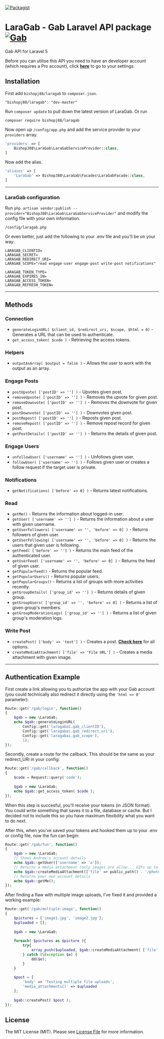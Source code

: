 [![Packagist](https://img.shields.io/packagist/l/doctrine/orm.svg)]()

# LaraGab - Gab Laravel API package [![Gab](https://upload.wikimedia.org/wikipedia/commons/thumb/9/9c/Gab_text_logo.svg/30px-Gab_text_logo.svg.png )](https://v2.gab.ai/Pynex)
Gab API for Laravel 5

Before you can utilise this API you need to have an developer account (which requires a Pro account), click [**here**](https://v2.gab.ai/settings/clients) to go to your settings.

## Installation
First add `bishopj88/laragab` to `composer.json`.
```
"bishopj88/laragab": "dev-master"
```
Run `composer update` to pull down the latest version of LaraGab.
Or run
```
composer require bishopj88/laragab
```
Now open up `/config/app.php` and add the service provider to your `providers` array.
```php
'providers' => [
	BishopJ88\LaraGab\LaraGabServiceProvider::class,
]
```
Now add the alias.
```php
'aliases' => [
	'LaraGab' => BishopJ88\LaraGab\Facades\LaraGabFacade::class,
]
```
---
### LaraGab configuration

Run `php artisan vendor:publish --provider="BishopJ88\LaraGab\LaraGabServiceProvider"` and modify the config file with your own information.
```
/config/laragab.php
```
Or even better, just add the following to your .env file and you'll be on your way:
```
LARAGAB_CLIENTID=
LARAGAB_SECRET=
LARAGAB_REDIRECT_URI=
LARAGAB_SCOPE="read engage-user engage-post write-post notifications"

LARAGAB_TOKEN_TYPE=
LARAGAB_EXPIRES_IN=
LARAGAB_ACCESS_TOKEN=
LARAGAB_REFRESH_TOKEN=
```
---
## Methods

### Connection
* `generateLoginURL( $client_id, $redirect_uri, $scope, $html = 0)` - Generates a URL that can be used to authenticate.
* `get_access_token( $code )` - Retrieving the access tokens.

### Helpers
* `outputAsArray( $output = false )` - Allows the user to work with the output as an array.

### Engage Posts
* `postUpvote( ['postID' => ''] )` - Upvotes given post.
* `removeUpvote( ['postID' => ''] )` - Removes the upvote for given post.
* `removeDownvote( ['postID' => ''] )` - Removes the downvote for given post.
* `postDownvote( ['postID' => ''] )` - Downvotes given post.
* `postRepost( ['postID' => ''] )` - Reposts given post.
* `removeRepost( ['postID' => ''] )` - Remove repost record for given post.
* `getPostDetails( ['postID' => ''] )` - Returns the details of given post.

### Engage Users
* `unfollowUser( ['username' => ''] )` - Unfollows given user.
* `followUser( ['username' => ''] )` - Follows given user or creates a follow request if the target user is private.

### Notifications
* `getNotifications( ['before' => 0] )` - Returns latest notifications.

### Read
* `getMe()` - Returns the information about logged-in user.
* `getUser( ['username' => ''] )` - Returns the information about a user with given username.
* `getUserFollowers( ['username' => '', 'before' => 0] )` - Returns followers of given user.
* `getUserFollowing( ['username' => '', 'before' => 0] )` - Returns the users that given user is following.
* `getFeed( ['before' => ''] )` - Returns the main feed of the authenticated user.
* `getUserFeed( ['username' => '', 'before' => 0] )` - Returns the feed of given user.
* `getPopularFeed()` - Returns the popular feed.
* `getPopularUsers()` - Returns popular users.
* `getPopularGroups()` - Returns a list of groups with more activities recently.
* `getGroupDetails( ['group_id' => ''] )` - Returns details of given group.
* `getGroupUsers( ['group_id' => '', 'before' => 0] )` - Returns a list of given group's members.
* `getGroupModerationLogs( ['group_id' => ''] )` - Returns a list of given group's moderation logs.

### Write Post
* `createPost( ['body' => 'test'] )` - Creates a post. [**Check here**](https://developers.gab.com/#949155f0-821e-3228-49ea-4b15f35422a3) for all options.
* `createMediaAttachment( ['file' => 'File URL'] )` - Creates a media attachment with given image.
---
## Authentication Example

First create a link allowing you to authorize the app with your Gab account (you could technically also redirect it directly using the ```'html => 0'``` parameter):
```php
Route::get('/gab/login', function()
{
    $gab = new \LaraGab;
    echo $gab::generateLoginURL(
        Config::get('laragabai.gab_clientID'),
        Config::get('laragabai.gab_redirect_uri'),
        Config::get('laragabai.gab_scope'),
        1);
});
```
Secondly, create a route for the callback. This should be the same as your redirect_URI in your config:
```php
Route::get('/gab/callback', function()
{
    $code = Request::query('code');
    
    $gab = new \LaraGab;
    echo $gab::get_access_token( $code );
});
```
When this step is succesful, you'll receive your tokens (in JSON format). You could write something that saves it to a file, database or cache. But I decided not to include this so you have maximum flexibility what you want to do next.

After this, when you've saved your tokens and hooked them up to your .env or config file, now the fun can begin:
```php
Route::get('/gab/fun', function()
{
    $gab = new \LaraGab;
    // Shows Andrew's account details
    echo $gab::getUser(['username' => 'a']);
    // Returns a media attachment (only images are allow... GIFs up to 4MB)
    echo $gab::createMediaAttachment(['file' => public_path() . '/photo_2018-07-30_21-03-33.jpg']);
    // Returns your own account details
    echo $gab::getMe();
});
```

After finding a flaw with multiple image uploads, I've fixed it and provided a working example:
```php
Route::get('/gab/multiple-image', function()
{
    $pictures = ['image1.jpg', 'image2.jpg'];
    $uploaded = [];
    
    $gab = new \LaraGab;
    
    foreach( $pictures as $picture ){
        try{
            array_push($uploaded, $gab::createMediaAttachment( ['file' => $picture] ) );
        } catch (\Exception $e) {
            dd($e);
        }
    }
    
    $post = [
        'body' => 'Testing multiple file uploads',
        'media_attachments[]' => $uploaded
    ];
    
    $gab::createPost( $post );
});
```
## License

The MIT License (MIT). Please see [License File](LICENSE) for more information.